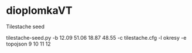 # dioplomkaVT

Tilestache seed

tilestache-seed.py -b 12.09 51.06 18.87 48.55 -c tilestache.cfg -l okresy -e topojson 9 10 11 12
